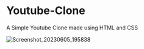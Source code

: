 # Youtube-Clone

A Simple Youtube Clone made using HTML and CSS

![Screenshot_20230605_195838](https://github.com/harshit-sharmaaa/Youtube-Clone/assets/121124691/1978116b-4e49-4828-89c3-ff74841a3bc7)
